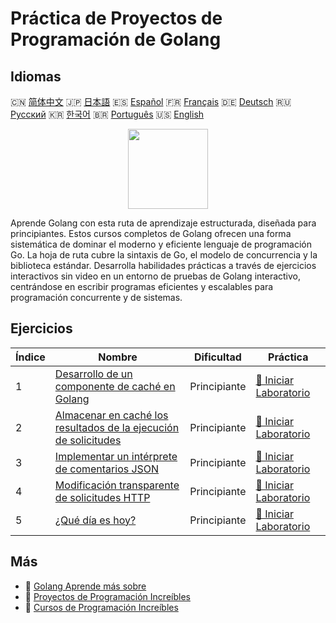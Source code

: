 # Práctica de Proyectos de Programación de Golang

## Idiomas

🇨🇳 [简体中文](README_zh.md) 🇯🇵 [日本語](README_ja.md) 🇪🇸 [Español](README_es.md) 🇫🇷 [Français](README_fr.md) 🇩🇪 [Deutsch](README_de.md) 🇷🇺 [Русский](README_ru.md) 🇰🇷 [한국어](README_ko.md) 🇧🇷 [Português](README_pt.md) 🇺🇸 [English](README.md) 

<div align="center">
<img width="128px" src="https://file.labex.io/path/YgASYacMNI6I.png">
</div>

Aprende Golang con esta ruta de aprendizaje estructurada, diseñada para principiantes. Estos cursos completos de Golang ofrecen una forma sistemática de dominar el moderno y eficiente lenguaje de programación Go. La hoja de ruta cubre la sintaxis de Go, el modelo de concurrencia y la biblioteca estándar. Desarrolla habilidades prácticas a través de ejercicios interactivos sin video en un entorno de pruebas de Golang interactivo, centrándose en escribir programas eficientes y escalables para programación concurrente y de sistemas.

## Ejercicios

|   Índice | Nombre                                                                                                                                  | Dificultad   | Práctica                                                                                                |
|----------|-----------------------------------------------------------------------------------------------------------------------------------------|--------------|---------------------------------------------------------------------------------------------------------|
|        1 | [Desarrollo de un componente de caché en Golang](https://labex.io/es/courses/project-development-of-golang-caching-component)           | Principiante | [🚀 Iniciar Laboratorio](https://labex.io/es/courses/project-development-of-golang-caching-component)   |
|        2 | [Almacenar en caché los resultados de la ejecución de solicitudes](https://labex.io/es/courses/project-cache-request-execution-results) | Principiante | [🚀 Iniciar Laboratorio](https://labex.io/es/courses/project-cache-request-execution-results)           |
|        3 | [Implementar un intérprete de comentarios JSON](https://labex.io/es/courses/project-implement-json-comment-interpreter)                 | Principiante | [🚀 Iniciar Laboratorio](https://labex.io/es/courses/project-implement-json-comment-interpreter)        |
|        4 | [Modificación transparente de solicitudes HTTP](https://labex.io/es/courses/project-transparent-modification-of-http-requests)          | Principiante | [🚀 Iniciar Laboratorio](https://labex.io/es/courses/project-transparent-modification-of-http-requests) |
|        5 | [¿Qué día es hoy?](https://labex.io/es/courses/project-what-day-is-it-today)                                                            | Principiante | [🚀 Iniciar Laboratorio](https://labex.io/es/courses/project-what-day-is-it-today)                      |

## Más

- 🔗 [Golang Aprende más sobre](https://labex.io/es/skilltrees/go)
- 🔗 [Proyectos de Programación Increíbles](https://github.com/labex-labs/awesome-programming-projects)
- 🔗 [Cursos de Programación Increíbles](https://github.com/labex-labs/awesome-programming-courses)

